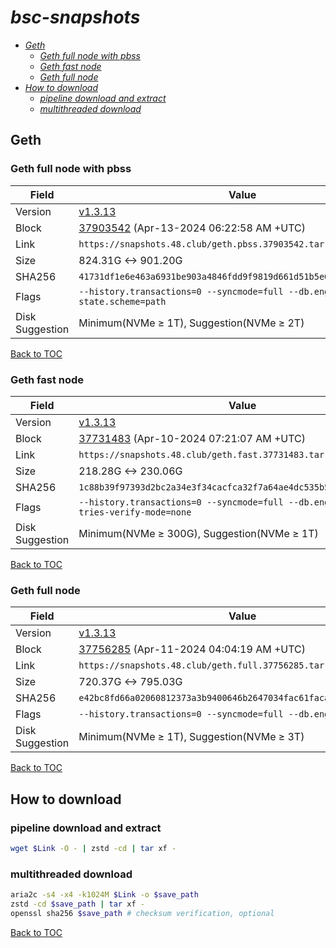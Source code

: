 # *bsc-snapshots*


- *[Geth](#geth)*
    - *[Geth full node with pbss](#geth-full-node-with-pbss)*
    - *[Geth fast node](#geth-fast-node)*
    - *[Geth full node](#geth-full-node)*
- *[How to download](#how-to-download)*
    - *[pipeline download and extract](#pipeline-download-and-extract)*
    - *[multithreaded download](#multithreaded-download)*

## Geth
### Geth full node with pbss

| Field |Value |
| --- | --- |
| Version | [v1.3.13](https://github.com/bnb-chain/bsc/releases/tag/v1.3.13) |
| Block | [37903542](https://bscscan.com/block/37903542) (Apr-13-2024 06:22:58 AM +UTC) |
| Link | `https://snapshots.48.club/geth.pbss.37903542.tar.zst` |
| Size | 824.31G <-> 901.20G |
| SHA256 | `41731df1e6e463a6931be903a4846fdd9f9819d661d51b5e6743d152830713af` |
| Flags | `--history.transactions=0 --syncmode=full --db.engine=pebble --state.scheme=path` |
| Disk Suggestion | Minimum(NVMe ≥ 1T), Suggestion(NVMe ≥ 2T)|

[Back to TOC](#bsc-snapshots)

### Geth fast node

| Field |Value |
| --- | --- |
| Version | [v1.3.13](https://github.com/bnb-chain/bsc/releases/tag/v1.3.13) |
| Block | [37731483](https://bscscan.com/block/37731483) (Apr-10-2024 07:21:07 AM +UTC) |
| Link | `https://snapshots.48.club/geth.fast.37731483.tar.zst` |
| Size | 218.28G <-> 230.06G |
| SHA256 | `1c88b39f97393d2bc2a34e3f34cacfca32f7a64ae4dc535b505bc2b953bafc4c` |
| Flags | `--history.transactions=0 --syncmode=full --db.engine=pebble --tries-verify-mode=none` |
| Disk Suggestion | Minimum(NVMe ≥ 300G), Suggestion(NVMe ≥ 1T)|

[Back to TOC](#bsc-snapshots)

### Geth full node

| Field |Value |
| --- | --- |
| Version | [v1.3.13](https://github.com/bnb-chain/bsc/releases/tag/v1.3.13) |
| Block | [37756285](https://bscscan.com/block/37756285) (Apr-11-2024 04:04:19 AM +UTC) |
| Link | `https://snapshots.48.club/geth.full.37756285.tar.zst` |
| Size | 720.37G <-> 795.03G |
| SHA256 | `e42bc8fd66a02060812373a3b9400646b2647034fac61faca335af6d18b9035f` |
| Flags | `--history.transactions=0 --syncmode=full --db.engine=pebble` |
| Disk Suggestion | Minimum(NVMe ≥ 1T), Suggestion(NVMe ≥ 3T)|

[Back to TOC](#bsc-snapshots)

## How to download
### pipeline download and extract

```bash
wget $Link -O - | zstd -cd | tar xf -
```

### multithreaded download

```bash
aria2c -s4 -x4 -k1024M $Link -o $save_path
zstd -cd $save_path | tar xf -
openssl sha256 $save_path # checksum verification, optional
```

[Back to TOC](#bsc-snapshots)
